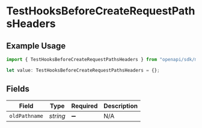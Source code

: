 # TestHooksBeforeCreateRequestPathsHeaders

## Example Usage

```typescript
import { TestHooksBeforeCreateRequestPathsHeaders } from "openapi/sdk/models/operations";

let value: TestHooksBeforeCreateRequestPathsHeaders = {};
```

## Fields

| Field              | Type               | Required           | Description        |
| ------------------ | ------------------ | ------------------ | ------------------ |
| `oldPathname`      | *string*           | :heavy_minus_sign: | N/A                |